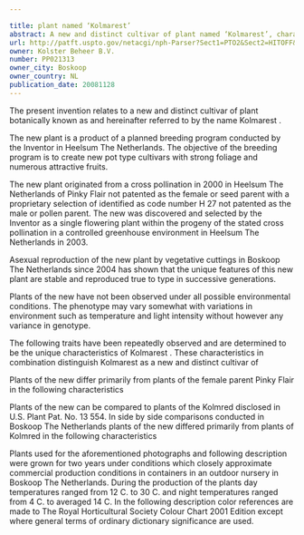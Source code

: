 ```yaml
---

title: plant named ‘Kolmarest’
abstract: A new and distinct cultivar of plant named ‘Kolmarest’, characterized by its compact, upright and outwardly spreading plant habit; moderately vigorous growth habit; short internodes; small dark green-colored leaves; uniform and freely flowering habit; uniform and high density of fruits; red-colored fruits; and resistance to rust.
url: http://patft.uspto.gov/netacgi/nph-Parser?Sect1=PTO2&Sect2=HITOFF&p=1&u=%2Fnetahtml%2FPTO%2Fsearch-adv.htm&r=1&f=G&l=50&d=PALL&S1=PP021313&OS=PP021313&RS=PP021313
owner: Kolster Beheer B.V.
number: PP021313
owner_city: Boskoop
owner_country: NL
publication_date: 20081128
---
```

The present invention relates to a new and distinct cultivar of plant botanically known as and hereinafter referred to by the name Kolmarest .

The new plant is a product of a planned breeding program conducted by the Inventor in Heelsum The Netherlands. The objective of the breeding program is to create new pot type cultivars with strong foliage and numerous attractive fruits.

The new plant originated from a cross pollination in 2000 in Heelsum The Netherlands of Pinky Flair not patented as the female or seed parent with a proprietary selection of identified as code number H 27 not patented as the male or pollen parent. The new was discovered and selected by the Inventor as a single flowering plant within the progeny of the stated cross pollination in a controlled greenhouse environment in Heelsum The Netherlands in 2003.

Asexual reproduction of the new plant by vegetative cuttings in Boskoop The Netherlands since 2004 has shown that the unique features of this new plant are stable and reproduced true to type in successive generations.

Plants of the new have not been observed under all possible environmental conditions. The phenotype may vary somewhat with variations in environment such as temperature and light intensity without however any variance in genotype.

The following traits have been repeatedly observed and are determined to be the unique characteristics of Kolmarest . These characteristics in combination distinguish Kolmarest as a new and distinct cultivar of

Plants of the new differ primarily from plants of the female parent Pinky Flair in the following characteristics 

Plants of the new can be compared to plants of the Kolmred disclosed in U.S. Plant Pat. No. 13 554. In side by side comparisons conducted in Boskoop The Netherlands plants of the new differed primarily from plants of Kolmred in the following characteristics 

Plants used for the aforementioned photographs and following description were grown for two years under conditions which closely approximate commercial production conditions in containers in an outdoor nursery in Boskoop The Netherlands. During the production of the plants day temperatures ranged from 12 C. to 30 C. and night temperatures ranged from 4 C. to averaged 14 C. In the following description color references are made to The Royal Horticultural Society Colour Chart 2001 Edition except where general terms of ordinary dictionary significance are used.

